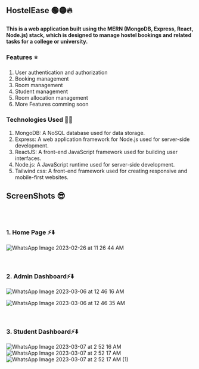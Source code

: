 ## HostelEase 🟢🟡🔥

#### This is a web application built using the MERN (MongoDB, Express, React, Node.js) stack, which is designed to manage hostel bookings and related tasks for a college or university.

### Features ⭐ 
1. User authentication and authorization  
2. Booking management  
3. Room management  
4. Student management  
5. Room allocation management  
6. More Features comming soon

### Technologies Used 🧑‍💻 
1. MongoDB: A NoSQL database used for data storage.  
2. Express: A web application framework for Node.js used for server-side development.  
3. ReactJS: A front-end JavaScript framework used for building user interfaces.  
4. Node.js: A JavaScript runtime used for server-side development.  
5. Tailwind css: A front-end framework used for creating responsive and mobile-first websites.  

## ScreenShots 😎 
<br></br> 
### 1. Home Page ⚡⬇️  
 
![WhatsApp Image 2023-02-26 at 11 26 44 AM](https://user-images.githubusercontent.com/79698226/224357908-fcee6fb5-c8f1-4f03-98db-08c6e07fcaee.jpeg)  
<br></br>   
### 2. Admin Dashboard⚡⬇️    

![WhatsApp Image 2023-03-06 at 12 46 16 AM](https://user-images.githubusercontent.com/79698226/224358198-93acacb4-7429-4e55-b044-bfb94cdaf7f8.jpeg)  

![WhatsApp Image 2023-03-06 at 12 46 35 AM](https://user-images.githubusercontent.com/79698226/224358258-eacae2aa-02a5-4645-af80-dccdfb2c4115.jpeg)  
<br></br> 
### 3. Student  Dashboard⚡⬇️   
![WhatsApp Image 2023-03-07 at 2 52 16 AM](https://user-images.githubusercontent.com/79698226/224358342-7d175784-8126-45e5-aa8f-65c13ebab006.jpeg)
![WhatsApp Image 2023-03-07 at 2 52 17 AM](https://user-images.githubusercontent.com/79698226/224358357-68e05694-371d-43ad-86c8-b51872eb95ae.jpeg)
![WhatsApp Image 2023-03-07 at 2 52 17 AM (1)](https://user-images.githubusercontent.com/79698226/224358368-8814eebf-d9e4-490f-a6e7-b69628b3376e.jpeg)
